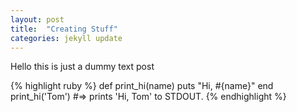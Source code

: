 ```yaml
---
layout: post
title:  "Creating Stuff"
categories: jekyll update
---
```


Hello this is just a dummy text post

{% highlight ruby %}
def print_hi(name)
  puts "Hi, #{name}"
end
print_hi('Tom')
#=> prints 'Hi, Tom' to STDOUT.
{% endhighlight %}
